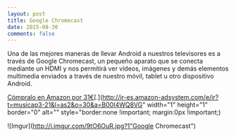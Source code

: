 ```yaml
---
layout: post
title: Google Chromecast
date: 2015-08-30
comments: false
---
```


Una de las mejores maneras de llevar Android a nuestros televisores es a través de Google Chromecast, un pequeño aparato que se conecta mediante un HDMI y nos permitirá ver vídeos, imágenes y demás elementos multimedia enviados a través de nuestro móvil, tablet u otro dispositivo Android.

[Cómpralo en Amazon por 31€](http://www.amazon.es/gp/product/B00I4WQ8VG/ref=as_li_ss_tl?ie=UTF8&camp=3626&creative=24822&creativeASIN=B00I4WQ8VG&linkCode=as2&tag=musicap3-21)[.](http://ir-es.amazon-adsystem.com/e/ir?t=musicap3-21&l=as2&o=30&a=B00I4WQ8VG" width="1" height="1" border="0" alt="" style="border:none !important; margin:0px !important;)

![Imgur](http://i.imgur.com/9tO6OuR.jpg?1"Google Chromecast")